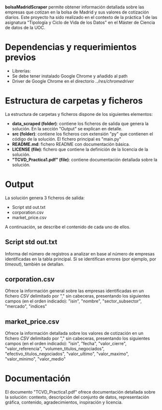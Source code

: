 **bolsaMadridScraper** permite obtener información detallada sobre las empresas que cotizan en la bolsa de Madrid y sus valores de cotización diarios. Este proyecto ha sido realizado en el contexto de la práctica 1 de las asignatura "Tipología y Ciclo de Vida de los Datos" en el Máster de Ciencia de datos de la UOC.
# Dependencias y requerimientos previos
* Librerías: 
* Se debe tener instalado Google Chrome y añadido al path 
* Driver de Google Chrome en el directorio _../res/chromedriver_
# Estructura de carpetas y ficheros
La estructura de carpetas y ficheros dispone de los siguientes elementos:
* **data_scraped (folder)**: contiene los ficheros de salida que genera la solución. En la sección "Output" se explican en detalle.
* **src (folder)**: contiene los ficheros con extensión "py" que contienen el código de la solución. El fichero principal es "main.py"
* **README.md**: fichero README con documentación básica.
* **LICENSE (file)**: fichero que contiene la definición de la licencia de la solución.
* **"TCVD_Practica1.pdf" (file)**: contiene documentación detallada sobre la solución.
# Output
La solución genera 3 ficheros de salida:
* Script std out.txt
* corporation.csv
* market_price.csv

A continuación, se describe el contenido de cada uno de ellos.
## Script std out.txt
Informa del número de registros a analizar en base al número de empresas identificadas en la tabla principal. Si se identifican errores (por ejemplo, por _timeout_), también se detallan.
## corporation.csv
Ofrece la información general sobre las empresas identificadas en un fichero _CSV_ delimitado por "," sin cabeceras, presentando los siguientes campos (en el orden indicado): "isin", "nombre", "sector_subsector", "mercado", "indices"
## market_price.csv
Ofrece la información detallada sobre los valores de cotización en un fichero _CSV_ delimitado por "," sin cabeceras, presentando los siguientes campos (en el orden indicado): "isin", "fecha", "valor_cierre", "valor_referencia", "volumen_titulos_negociados", "efectivo_titulos_negociados", "valor_ultimo", "valor_maximo", "valor_minimo", "valor_medio" 
# Documentación
El documento "TCVD_Practica1.pdf" ofrece documentación detallada sobre la solución: contexto, descripción del conjunto de datos, representación gráfica, contenido, agradecimientos, inspiración y licencia.
